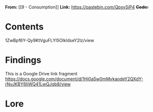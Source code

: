 **From:** [[9 - Consumption]]
**Link:** https://pastebin.com/QpsySjP4
**~~Code:~~** 

# Contents
1ZwBpf6Y-Qy9KtVguFLYI5OlkldseY2Iz/view

# Findings

This is a Google Drive link fragment
https://docs.google.com/document/d/1Hi0a5w0mMvkaodeY2QXdY-rNvJKBY6IiWQ41LwQJgb8/view
# Lore
